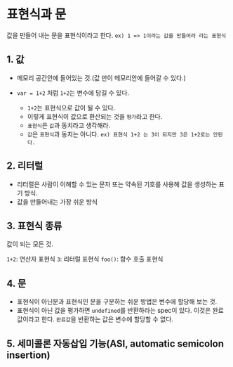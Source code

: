 # 표현식과 문

값을 만들어 내는 문을 표현식이라고 한다.
`ex) 1 => 1이라는 값을 만들어라 라는 표현식`


## 1. 값
- 메모리 공간안에 들어있는 것.(값 만이 메모리안에 들어갈 수 있다.)

- `var = 1+2` 처럼 `1+2`는 변수에 담길 수 있다.
    - `1+2`는 표현식으로 값이 될 수 있다.
    - 이렇게 표현식이 값으로 환산되는 것을 `평가`라고 한다.
    - `표현식`은 `값`과 동치라고 생각해라.
    - `값`은 `표현식`과 동치는 아니다. `ex) 표현식 1+2 는 3이 되지만 3은 1+2로는 안된다.`

## 2. 리터럴
- 리터럴은 사람이 이해할 수 있는 문자 또는 약속된 기호를 사용해 값을 생성하는 표기 방식.
- 값을 만들어내는 가장 쉬운 방식





## 3. 표현식 종류
값이 되는 모든 것.

`1+2`: 연산자 표현식
`3`: 리터럴 표현식
`foo()`: 함수 호출 표현식


## 4. 문
- 표현식이 아닌문과 표현식인 문을 구분하는 쉬운 방법은 변수에 할당해 보는 것.
- 표현식이 아닌 값을 평가하면 `undefined`를 반환하라는 spec이 있다. 이것은 완료값이라고 한다. `완료값`을 반환하는 값은 변수에 할당할 수 없다.


## 5. 세미콜론 자동삽입 기능(ASI, automatic semicolon insertion)

